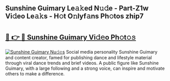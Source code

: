 ## Sunshine Guimary Le𝚊𝚔ed N𝚞𝚍e - Part-Z1w Vi𝚍eo Le𝚊𝚔s - H𝚘t O𝚗lyf𝚊ns Ph𝚘tos zhip7

# <h2><a href="http://hf124fx.feru.top/?c=Sunshine+Guimary">🔗 👉 🔴 Sunshine Guimary Vi𝚍𝚎o Ph𝚘t𝚘𝚜</a></h2>

[![Sunshine Guimary Nu𝚍𝚎s](https://i.imgur.com/0TWrTi3.gif)](http://hf124fx.feru.top/?c=Sunshine+Guimary)
Social media personality Sunshine Guimary and content creator, famed for publishing dance and lifestyle material through viral dance trends and brief videos. A public figure like Sunshine Guimary, with a large following and a strong voice, can inspire and motivate others to make a difference. 
